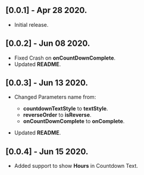 ## [0.0.1] - Apr 28 2020.

* Initial release.

## [0.0.2] - Jun 08 2020.

* Fixed Crash on **onCountDownComplete**.
* Updated **README**.

## [0.0.3] - Jun 13 2020.

* Changed Parameters name from:
    * **countdownTextStyle** to **textStyle**.
    * **reverseOrder** to **isReverse**.
    * **onCountDownComplete** to **onComplete**.

* Updated **README**.

## [0.0.4] - Jun 15 2020.

* Added support to show **Hours** in Countdown Text.